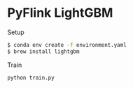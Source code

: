 # PyFlink LightGBM

Setup

```sh
$ conda env create -f environment.yaml
$ brew install lightgbm
```

Train

```sh
python train.py
```
